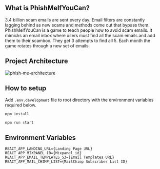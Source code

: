 ## What is PhishMeIfYouCan?
3.4 billion scam emails are sent every day. Email filters are constantly lagging behind as new scams and methods come out that bypass them. PhishMeIfYouCan is a game to teach people how to avoid scam emails. It mimicks an email inbox where users must find all the scam emails and add them to their scambox. They get 3 attempts to find all 5. Each month the game rotates through a new set of emails.

## Project Architecture
![phish-me-architecture](https://user-images.githubusercontent.com/30416464/211018608-da456fd3-c0aa-4956-9bcc-a0ca9d5c4682.PNG)

## How to setup
Add `.env.development` file to root directory with the environment variables required below.

`npm install`

`npm run start`

## Environment Variables
````
REACT_APP_LANDING_URL={Landing Page URL}
REACT_APP_MIXPANEL_ID={Mixpanel id}
REACT_APP_EMAIL_TEMPLATES_S3={Email Templates URL}
REACT_APP_MAIL_CHIMP_LIST={MailChimp Subscriber List ID}
````




